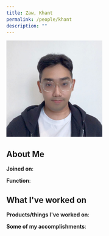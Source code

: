 ```yaml
---
title: Zaw, Khant
permalink: /people/khant
description: ""
---
```


<img src="/images/headshots/khant.jpg" title="Zaw, Khant" alt="Zaw, Khant" style="width:50%;margin-left:0">

## About Me

**Joined on**: 

**Function**: 

## What I've worked on

**Products/things I've worked on**:


**Some of my accomplishments**:


